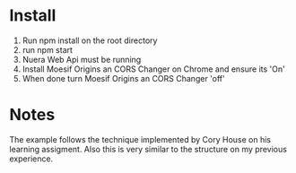 # Install

1. Run npm install on the root directory
2. run npm start
3. Nuera Web Api must be running
4. Install Moesif Origins an CORS Changer on Chrome and ensure its 'On'
5. When done turn Moesif Origins an CORS Changer 'off'

# Notes

The example follows the technique implemented by Cory House on his learning assigment.
Also this is very similar to the structure on my previous experience.
